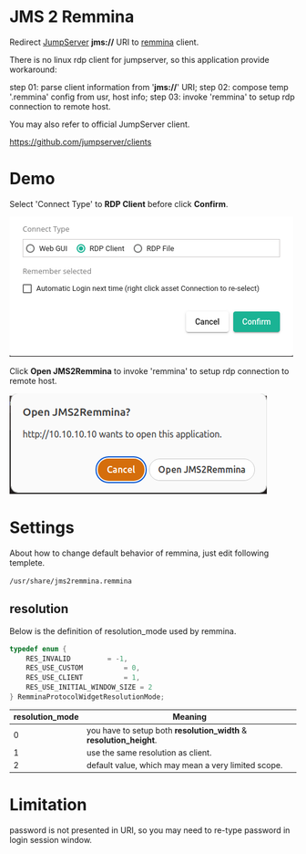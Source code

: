# JMS 2 Remmina

Redirect [JumpServer](https://github.com/jumpserver/jumpserver)   **jms://** URI to [remmina](https://gitlab.com/Remmina/Remmina) client.

There is no linux rdp client for jumpserver, so this application provide workaround:

step 01: parse client information from '**jms://**' URI;
step 02: compose temp '.remmina' config from usr, host info;
step 03: invoke 'remmina' to setup rdp connection to remote host.



You may also refer to official JumpServer client.

https://github.com/jumpserver/clients



# Demo


Select 'Connect Type' to **RDP Client** before click **Confirm**.

![](img/select__RDP_Client__before__Confirm.png)

Click **Open JMS2Remmina** to invoke 'remmina' to setup rdp connection to remote host.

![](img/select__JMS2Remmina__to_start_up_remmina_for_rdp_connection.png)



# Settings

About how to change default behavior of remmina, just edit following templete.

 `/usr/share/jms2remmina.remmina`

## resolution

Below is the definition of resolution_mode used by remmina.

``` c
typedef enum {
    RES_INVALID         = -1, 
    RES_USE_CUSTOM          = 0,
    RES_USE_CLIENT          = 1,
    RES_USE_INITIAL_WINDOW_SIZE = 2 
} RemminaProtocolWidgetResolutionMode;
```

| resolution_mode | Meaning                                                      |
| --------------- | ------------------------------------------------------------ |
| 0               | you have to setup both **resolution_width** & **resolution_height**. |
| 1               | use the same resolution as client.                           |
| 2               | default value, which may mean a very limited scope.          |





# Limitation

password is not presented in URI, so you may need to re-type password in login session window.
